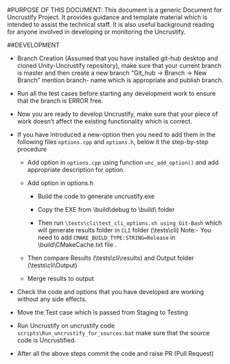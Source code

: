 #PURPOSE OF THIS DOCUMENT:
This document is a generic  Document for Uncrustify Project. It provides guidance and template material which is intended to assist the technical staff.
It is also useful background reading for anyone involved in developing or monitoring the Uncrustify.

##DEVELOPMENT
- Branch Creation (Assumed that you have installed git-hub desktop and cloned Unity-Uncrustify repository), make sure that your current branch is master and then create a new branch “Git_hub -> Branch -> New Branch” mention branch- name which is appropriate and publish branch.
- Run all the test cases before starting any development work to ensure that the branch is ERROR free.
- Now you are ready to develop Uncrustify, make sure that your piece of work doesn’t affect the existing functionality which is correct. 

- If you have introduced a new-option then you need to add them in the following  files ```options.cpp``` and ```options.h```, below it the step-by-step procedure
	- Add option in ```options.cpp``` using function ```unc_add_option()``` and add appropriate description for option.
	- Add option in options.h 
		- Build the code to generate uncrustify.exe

		- Copy the EXE from \build\debug to \build\ folder

		- Then run ```\tests\cli\test_cli_options.sh using Git-Bash``` which will generate results folder in ``CLI`` folder (\tests\cli\) 
			Note:- You need to add ```CMAKE_BUILD_TYPE:STRING=Release``` in \build\CMakeCache.txt file .

	- Then compare Results (\tests\cli\results) and Output folder (\tests\cli\Output)

	- Merge results to output 

- Check the code and options that you have developed are working without any side effects. 

- Move the Test case which is passed from Staging to Testing

- Run Uncrustify on uncrustify code ```scripts\Run_uncrustify_for_sources.bat``` make sure that the source code is Uncrustified.

- After all the above steps commit the code and raise PR (Pull Request)
